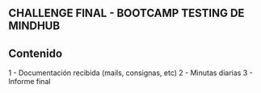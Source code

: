 ##  CHALLENGE FINAL - BOOTCAMP TESTING DE MINDHUB ##

## Contenido
1 - Documentación recibida (mails, consignas, etc)
2 - Minutas diarias
3 - Informe final
